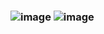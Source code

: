 ### ![image](https://github.com/Vlad-Sidor/Vlad-Sidor/assets/52883583/5cc0101a-16b8-4a5b-8a84-604c34eb539b)   ![image](https://github.com/Vlad-Sidor/Vlad-Sidor/assets/52883583/6ea4a5b1-fcb1-4b70-8408-7c4f62ad2042)


<!--
**Vlad-Sidor/Vlad-Sidor** is a ✨ _special_ ✨ repository because its `README.md` (this file) appears on your GitHub profile.

Here are some ideas to get you started:

- 🔭 I’m currently working on ...
- 🌱 I’m currently learning ...
- 👯 I’m looking to collaborate on ...
- 🤔 I’m looking for help with ...
- 💬 Ask me about ...
- 📫 How to reach me: ...
- 😄 Pronouns: ...
- ⚡ Fun fact: ...
-->
